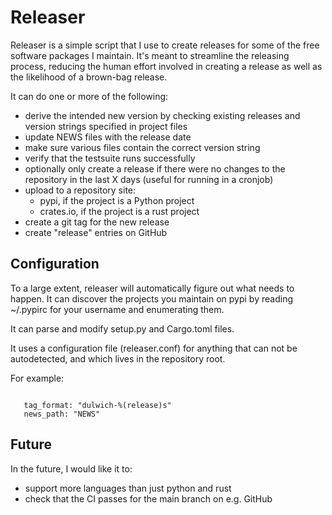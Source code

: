 Releaser
========

Releaser is a simple script that I use to create releases for some of the free
software packages I maintain. It's meant to streamline the releasing process,
reducing the human effort involved in creating a release as well as the
likelihood of a brown-bag release.

It can do one or more of the following:

 * derive the intended new version by checking existing releases and
   version strings specified in project files
 * update NEWS files with the release date
 * make sure various files contain the correct version string
 * verify that the testsuite runs successfully
 * optionally only create a release if there were no changes to the repository
   in the last X days (useful for running in a cronjob)
 * upload to a repository site:
    * pypi, if the project is a Python project
    * crates.io, if the project is a rust project
 * create a git tag for the new release
 * create "release" entries on GitHub

Configuration
-------------

To a large extent, releaser will automatically figure out what needs to happen.
It can discover the projects you maintain on pypi by reading ~/.pypirc for your
username and enumerating them.

It can parse and modify setup.py and Cargo.toml files.

It uses a configuration file (releaser.conf) for anything that can not be
autodetected, and which lives in the repository root.

For example:

```

   tag_format: "dulwich-%(release)s"
   news_path: "NEWS"

```

Future
------

In the future, I would like it to:

 * support more languages than just python and rust
 * check that the CI passes for the main branch on e.g. GitHub
